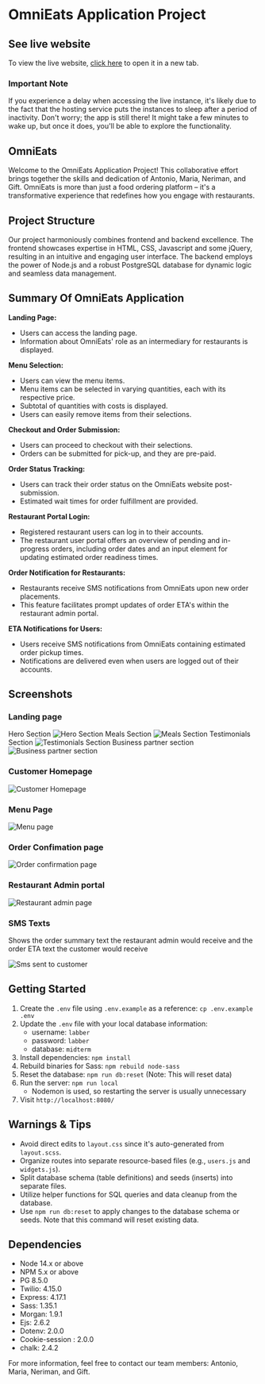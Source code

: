 # OmniEats Application Project
## See live website
To view the live website, <a href="https://antonio-omnieats.onrender.com/" target="_blank">click here</a> to open it in a new tab.
### Important Note
If you experience a delay when accessing the live instance, it's likely due to the fact that the hosting service puts the instances to sleep after a period of inactivity. Don't worry; the app is still there! It might take a few minutes to wake up, but once it does, you'll be able to explore the functionality.
 
## OmniEats
Welcome to the OmniEats Application Project! This collaborative effort brings together the skills and dedication of Antonio, Maria, Neriman, and Gift. OmniEats is more than just a food ordering platform – it's a transformative experience that redefines how you engage with restaurants.

## Project Structure

Our project harmoniously combines frontend and backend excellence. The frontend showcases expertise in HTML, CSS, Javascript and some jQuery, resulting in an intuitive and engaging user interface. The backend employs the power of Node.js and a robust PostgreSQL database for dynamic logic and seamless data management.

## Summary Of OmniEats Application

**Landing Page:**

- Users can access the landing page.
- Information about OmniEats' role as an intermediary for restaurants is displayed.

**Menu Selection:**

- Users can view the menu items.
- Menu items can be selected in varying quantities, each with its respective price.
- Subtotal of quantities with costs is displayed.
- Users can easily remove items from their selections.

**Checkout and Order Submission:**

- Users can proceed to checkout with their selections.
- Orders can be submitted for pick-up, and they are pre-paid.

**Order Status Tracking:**

- Users can track their order status on the OmniEats website post-submission.
- Estimated wait times for order fulfillment are provided.

**Restaurant Portal Login:**

- Registered restaurant users can log in to their accounts.
- The restaurant user portal offers an overview of pending and in-progress orders, including order dates and an input element for updating estimated order readiness times.

**Order Notification for Restaurants:**

- Restaurants receive SMS notifications from OmniEats upon new order placements.
- This feature facilitates prompt updates of order ETA's within the restaurant admin portal.

**ETA Notifications for Users:**

- Users receive SMS notifications from OmniEats containing estimated order pickup times.
- Notifications are delivered even when users are logged out of their accounts.

## Screenshots

### Landing page

Hero Section
![Hero Section](docs/Landing%20page.png)
Meals Section
![Meals Section](docs/Meal%20page.png)
Testimonials Section
![Testimonials Section ](docs/Testimonials%20.png)
Business partner section
![Business partner section](docs/Become%20A%20Business%20Partner.png)

### Customer Homepage

![Customer Homepage](docs/order%20history.png)

### Menu Page

![Menu page](docs/checkout%20page.png)

### Order Confimation page

![Order confirmation page](docs/order%20confirmation%20page.png)

### Restaurant Admin portal

![Restaurant admin page](docs/Restaurant%20admin%20page.png)

### SMS Texts

Shows the order summary text the restaurant admin would receive and the order ETA text the customer would receive

![Sms sent to customer](https://github.com/ascotlan/food-ordering-app/assets/105958169/9a75535b-706a-4630-b58f-b0b34ffd132c)

## Getting Started

1. Create the `.env` file using `.env.example` as a reference: `cp .env.example .env`
2. Update the `.env` file with your local database information:
   - username: `labber`
   - password: `labber`
   - database: `midterm`
3. Install dependencies: `npm install`
4. Rebuild binaries for Sass: `npm rebuild node-sass`
5. Reset the database: `npm run db:reset` (Note: This will reset data)
6. Run the server: `npm run local`
   - Nodemon is used, so restarting the server is usually unnecessary
7. Visit `http://localhost:8080/`

## Warnings & Tips

- Avoid direct edits to `layout.css` since it's auto-generated from `layout.scss`.
- Organize routes into separate resource-based files (e.g., `users.js` and `widgets.js`).
- Split database schema (table definitions) and seeds (inserts) into separate files.
- Utilize helper functions for SQL queries and data cleanup from the database.
- Use `npm run db:reset` to apply changes to the database schema or seeds. Note that this command will reset existing data.

## Dependencies

- Node 14.x or above
- NPM 5.x or above
- PG 8.5.0
- Twilio: 4.15.0
- Express: 4.17.1
- Sass: 1.35.1
- Morgan: 1.9.1
- Ejs: 2.6.2
- Dotenv: 2.0.0
- Cookie-session : 2.0.0
- chalk: 2.4.2

For more information, feel free to contact our team members: Antonio, Maria, Neriman, and Gift.
